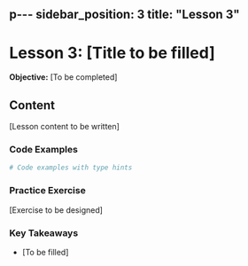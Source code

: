 p---
sidebar_position: 3
title: "Lesson 3"
---

# Lesson 3: [Title to be filled]

**Objective:**
[To be completed]

## Content

[Lesson content to be written]

### Code Examples

```python
# Code examples with type hints
```

### Practice Exercise

[Exercise to be designed]

### Key Takeaways

- [To be filled]
